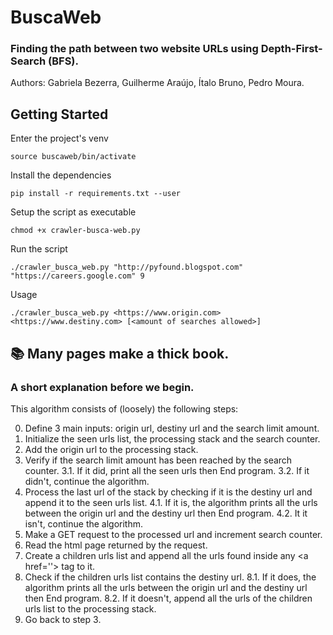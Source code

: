 # BuscaWeb
### Finding the path between two website URLs using Depth-First-Search (BFS).

Authors: Gabriela Bezerra, Guilherme Araújo, Ítalo Bruno, Pedro Moura.

## Getting Started
Enter the project's venv

`source buscaweb/bin/activate`

Install the dependencies

`pip install -r requirements.txt --user`

Setup the script as executable

`chmod +x crawler-busca-web.py`

Run the script

`./crawler_busca_web.py "http://pyfound.blogspot.com" "https://careers.google.com" 9`

Usage

`./crawler_busca_web.py <https://www.origin.com> <https://www.destiny.com> [<amount of searches allowed>]`


## 📚 Many pages make a thick book.
### A short explanation before we begin.

This algorithm consists of (loosely) the following steps:

0. Define 3 main inputs: origin url, destiny url and the search limit amount.
1. Initialize the seen urls list, the processing stack and the search counter.
2. Add the origin url to the processing stack.
3. Verify if the search limit amount has been reached by the search counter.
    3.1. If it did, print all the seen urls then End program.
    3.2. If it didn't, continue the algorithm.
4. Process the last url of the stack by checking if it is the destiny url and append it to the seen urls list.
    4.1. If it is, the algorithm prints all the urls between the origin url and the destiny url then End program.
    4.2. It it isn't, continue the algorithm.
5. Make a GET request to the processed url and increment search counter.
6. Read the html page returned by the request.
7. Create a children urls list and append all the urls found inside any \<a href=''\> tag to it.
8. Check if the children urls list contains the destiny url.
    8.1. If it does, the algorithm prints all the urls between the origin url and the destiny url then End program.
    8.2. If it doesn't, append all the urls of the children urls list to the processing stack. 
9. Go back to step 3.
